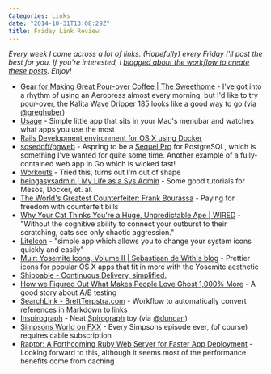 ```yaml
---
Categories: Links
date: "2014-10-31T13:08:29Z"
title: Friday Link Review
---
```


*Every week I come across a lot of links. (Hopefully) every Friday I'll post the best for you. If you're interested, I [blogged about the workflow to create these posts](/2014/10/27/jekyll-blogging-workflow-link-posts.html). Enjoy!*

* [Gear for Making Great Pour-over Coffee | The Sweethome](http://thesweethome.com/reviews/gear-for-making-great-coffee/) - I've got into a rhythm of using an Aeropress almost every morning, but I'd like to try pour-over, the Kalita Wave Dripper 185 looks like a good way to go (via [@greghuber](https://twitter.com/greghuber))
* [Usage](http://www.mediaatelier.com/Usage/) - Simple little app that sits in your Mac's menubar and watches what apps you use the most
* [Rails Development environment for OS X using Docker](http://allenan.com/docker-rails-dev-environment-for-osx/)
* [sosedoff/pgweb](https://github.com/sosedoff/pgweb/) - Aspring to be a [Sequel Pro](http://www.sequelpro.com/) for PostgreSQL, which is something I've wanted for quite some time. Another example of a fully-contained web app in Go which is wicked fast!
* [Workouts](http://well.blogs.nytimes.com/projects/workouts/) - Tried this, turns out I'm out of shape
* [beingasysadmin | My Life as a Sys Admin](https://beingasysadmin.wordpress.com/) - Some good tutorials for Mesos, Docker, et. al.
* [The World's Greatest Counterfeiter: Frank Bourassa](http://www.gq.com/long-form/the-great-paper-caper) - Paying for freedom with counterfeit bills
* [Why Your Cat Thinks You're a Huge, Unpredictable Ape | WIRED](http://www.wired.com/2014/10/cat-thinks-youre-huge-unpredictable-ape/) - "Without the cognitive ability to connect your outburst to their scratching, cats see only chaotic aggression."
* [LiteIcon](http://www.freemacsoft.net/liteicon/) - "simple app which allows you to change your system icons quickly and easily"
* [Muir: Yosemite Icons, Volume II | Sebastiaan de With's blog](http://dewith.com/2014/muir-yosemite-icons-volume-ii/) - Prettier icons for popular OS X apps that fit in more with the Yosemite aesthetic
* [Shippable - Continuous Delivery, simplified.](http://www.shippable.com/)
* [How we Figured Out What Makes People Love Ghost 1,000% More](http://blog.ghost.org/ghost-onboarding/) - A good story about A/B testing
* [SearchLink - BrettTerpstra.com](http://brettterpstra.com/projects/searchlink/) - Workflow to automatically convert references in Markdown to links
* [Inspirograph](http://nathanfriend.com/inspirograph/) - Neat [Spirograph](http://en.wikipedia.org/wiki/Spirograph) toy (via [@duncan](https://twitter.com/duncan))
* [Simpsons World on FXX](http://www.simpsonsworld.com/) - Every Simpsons episode ever, (of course) requires cable subscription
* [Raptor: A Forthcoming Ruby Web Server for Faster App Deployment](http://www.rubyinside.com/raptor-a-new-ruby-web-server-for-faster-app-deployment-6168.html) - Looking forward to this, although it seems most of the performance benefits come from caching
